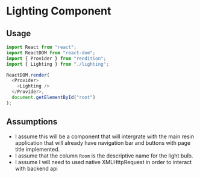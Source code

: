 # Lighting Component

## Usage

```js
import React from "react";
import ReactDOM from "react-dom";
import { Provider } from "rendition";
import { Lighting } from "./lighting";

ReactDOM.render(
  <Provider>
    <Lighting />
  </Provider>,
  document.getElementById("root")
);
```

## Assumptions

- I assume this will be a component that will intergrate with the main resin application that will already have navigation bar and buttons with page title implemented.
- I assume that the column `Room` is the descriptive name for the light bulb.
- I assume I will need to used native XMLHttpRequest in order to interact with backend api
